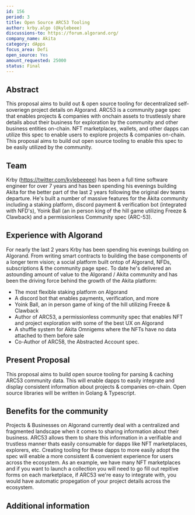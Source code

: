 ```yaml
---
id: 156
period: 3
title: Open Source ARC53 Tooling
author: krby.algo (@kylebeee)
discussions-to: https://forum.algorand.org/
company_name: Akita
category: dApps
focus_area: Defi
open_source: Yes
amount_requested: 25000
status: Final
---
```


## Abstract
This proposal aims to build out & open source tooling for decentralized self-soveriegn project details on Algorand. ARC53 is a community page spec that enables projects & companies with onchain assets to trustlessly share details about their business for exploration by the community and other business entities on-chain. NFT marketplaces, wallets, and other dapps can utilize this spec to enable users to explore projects & companies on-chain. This proposal aims to build out open source tooling to enable this spec to be easily utilized by the community.

## Team
Krby (https://twitter.com/kylebeeeee) has been a full time software engineer for over 7 years and has been spending his evenings building Akita for the better part of the last 2 years following the original dev teams departure. He's built a number of massive features for the Akita community including a staking platform, discord payment & verification bot (integrated with NFD's), Yoink Ball (an in person king of the hill game utilizing Freeze & Clawback) and a permissionless Community spec (ARC-53).

## Experience with Algorand
For nearly the last 2 years Krby has been spending his evenings building on Algorand. From writing smart contracts to building the base components of a longer term vision; a social platform built ontop of Algorand, NFDs, subscriptions & the community page spec. To date he's delivered an astounding amount of value to the Algorand / Akita community and has been the driving force behind the growth of the Akita platform:

- The most flexible staking platform on Algorand
- A discord bot that enables payments, verification, and more
- Yoink Ball, an in person game of king of the hill utilizing Freeze & Clawback
- Author of ARC53, a permissionless community spec that enables NFT and project exploration with some of the best UX on Algorand
- A shuffle system for Akita Omnigems where the NFTs have no data attached to them before sale
- Co-Author of ARC58, the Abstracted Account spec.

## Present Proposal
This proposal aims to build open source tooling for parsing & caching ARC53 community data. This will enable dapps to easily integrate and display consistent information about projects & companies on-chain. Open source libraries will be written in Golang & Typescript.

## Benefits for the community
Projects & Businesses on Algorand currently deal with a centralized and fragmented landscape when it comes to sharing information about their business. ARC53 allows them to share this information in a verifiable and trustless manner thats easily consumable for dapps like NFT marketplaces, explorers, etc. Creating tooling for these dapps to more easily adopt the spec will enable a more consistent & convenient experience for users across the ecosystem. As an example, we have many NFT marketplaces and if you want to launch a collection you will need to go fill out repitive forms on each marketplace, if ARC53 we're easy to integrate with, you would have automatic propegation of your project details across the ecosystem.

## Additional information
